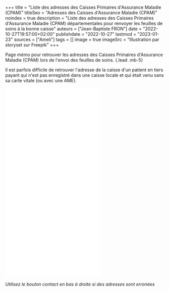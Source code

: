 +++
title = "Liste des adresses des Caisses Primaires d'Assurance Maladie (CPAM)"
titleSeo = "Adresses des Caisses d'Assurance Maladie (CPAM)"
noindex = true
description = "Liste des adresses des Caisses Primaires d'Assurance Maladie (CPAM) départementales pour renvoyer les feuilles de soins à la bonne caisse"
auteurs = ["Jean-Baptiste FRON"]
date = "2022-10-27T19:57:00+02:00"
publishdate = "2022-10-27"
lastmod = "2023-01-23"
sources = ["Ameli"]
tags = []
image = true
imageSrc = "Illustration par storyset sur Freepik"
+++

Page mémo pour retrouver les adresses des Caisses Primaires d'Assurance Maladie (CPAM) lors de l'envoi des feuilles de soins.
{.lead .mb-5}

Il est parfois difficile de retrouver l'adresse de la caisse d'un patient en tiers payant qui n'est pas enregistré dans une caisse locale et qui était venu sans sa carte vitale (ou avec une AME).

<embed class="embed-responsive" src="/print/cpam.pdf" type="application/pdf" title="Liste des adresses des Caisses Primaires d'Assurance Maladie (CPAM) départementales pour l'envoi de documents" height="600">

*Utilisez le bouton contact en bas à droite si des adresses sont erronées*
